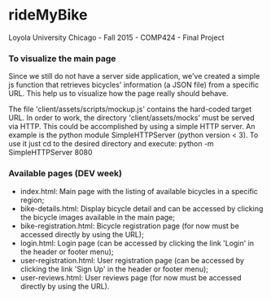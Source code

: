 # rideMyBike
Loyola University Chicago - Fall 2015 - COMP424 - Final Project


### To visualize the main page
Since we still do not have a server side application, we've created a simple js function that retrieves bicycles' information (a JSON file) from a specific URL. This help us to visualize how the page really should behave.

The file 'client/assets/scripts/mockup.js' contains the hard-coded target URL. In order to work, the directory 'client/assets/mocks' must be served via HTTP. This could be accomplished by using a simple HTTP server. An example is the python module SimpleHTTPServer (python version < 3). To use it just cd to the desired directory and execute: python -m SimpleHTTPServer 8080

### Available pages (DEV week)

- index.html: Main page with the listing of available bicycles in a specific region;
- bike-details.html: Display bicycle detail and can be accessed by clicking the bicycle images available in the main page;
- bike-registration.html: Bicycle registration page (for now must be accessed directly by using the URL);
- login.html: Login page (can be accessed by clicking the link 'Login' in the header or footer menu);
- user-registration.html: User registration page (can be accessed by clicking the link 'Sign Up' in the header or footer menu);
- user-reviews.html: User reviews page (for now must be accessed directly by using the URL).
